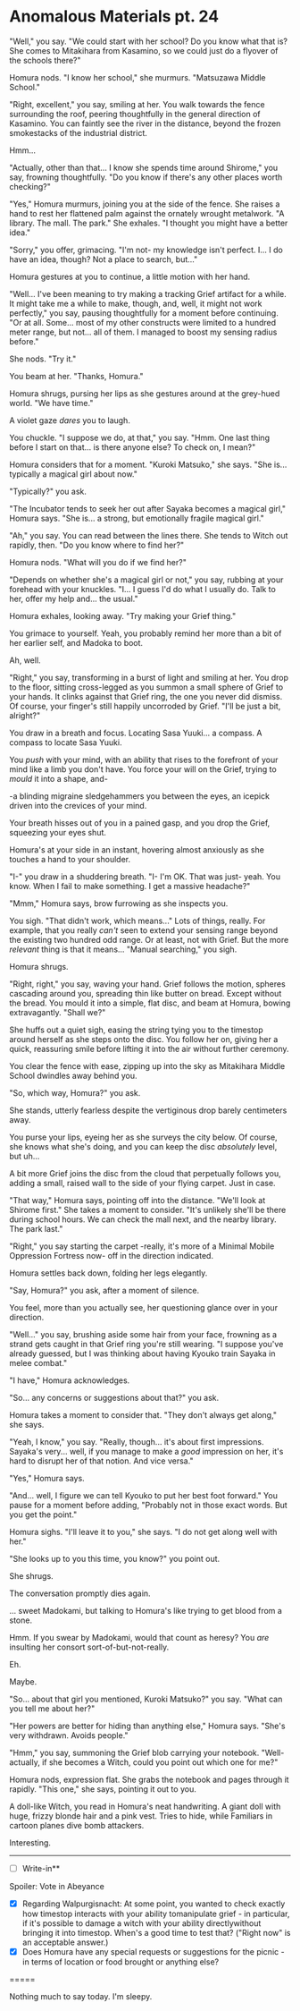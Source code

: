 # Anomalous Materials pt. 24

"Well," you say. "We could start with her school? Do you know what that is? She comes to Mitakihara from Kasamino, so we could just do a flyover of the schools there?"

Homura nods. "I know her school," she murmurs. "Matsuzawa Middle School."

"Right, excellent," you say, smiling at her. You walk towards the fence surrounding the roof, peering thoughtfully in the general direction of Kasamino. You can faintly see the river in the distance, beyond the frozen smokestacks of the industrial district.

Hmm...

"Actually, other than that... I know she spends time around Shirome," you say, frowning thoughtfully. "Do you know if there's any other places worth checking?"

"Yes," Homura murmurs, joining you at the side of the fence. She raises a hand to rest her flattened palm against the ornately wrought metalwork. "A library. The mall. The park." She exhales. "I thought you might have a better idea."

"Sorry," you offer, grimacing. "I'm not- my knowledge isn't perfect. I... I do have an idea, though? Not a place to search, but..."

Homura gestures at you to continue, a little motion with her hand.

"Well... I've been meaning to try making a tracking Grief artifact for a while. It might take me a while to make, though, and, well, it might not work perfectly," you say, pausing thoughtfully for a moment before continuing. "Or at all. Some... most of my other constructs were limited to a hundred meter range, but not... all of them. I managed to boost my sensing radius before."

She nods. "Try it."

You beam at her. "Thanks, Homura."

Homura shrugs, pursing her lips as she gestures around at the grey-hued world. "We have time."

A violet gaze *dares* you to laugh.

You chuckle. "I suppose we do, at that," you say. "Hmm. One last thing before I start on that... is there anyone else? To check on, I mean?"

Homura considers that for a moment. "Kuroki Matsuko," she says. "She is... typically a magical girl about now."

"Typically?" you ask.

"The Incubator tends to seek her out after Sayaka becomes a magical girl," Homura says. "She is... a strong, but emotionally fragile magical girl."

"Ah," you say. You can read between the lines there. She tends to Witch out rapidly, then. "Do you know where to find her?"

Homura nods. "What will you do if we find her?"

"Depends on whether she's a magical girl or not," you say, rubbing at your forehead with your knuckles. "I... I guess I'd do what I usually do. Talk to her, offer my help and... the usual."

Homura exhales, looking away. "Try making your Grief thing."

You grimace to yourself. Yeah, you probably remind her more than a bit of her earlier self, and Madoka to boot.

Ah, well.

"Right," you say, transforming in a burst of light and smiling at her. You drop to the floor, sitting cross-legged as you summon a small sphere of Grief to your hands. It clinks against that Grief ring, the one you never did dismiss. Of course, your finger's still happily uncorroded by Grief. "I'll be just a bit, alright?"

You draw in a breath and focus. Locating Sasa Yuuki... a compass. A compass to locate Sasa Yuuki.

You *push* with your mind, with an ability that rises to the forefront of your mind like a limb you don't have. You force your will on the Grief, trying to *mould* it into a shape, and-

-a blinding migraine sledgehammers you between the eyes, an icepick driven into the crevices of your mind.

Your breath hisses out of you in a pained gasp, and you drop the Grief, squeezing your eyes shut.

Homura's at your side in an instant, hovering almost anxiously as she touches a hand to your shoulder.

"I-" you draw in a shuddering breath. "I- I'm OK. That was just- yeah. You know. When I fail to make something. I get a massive headache?"

"Mmm," Homura says, brow furrowing as she inspects you.

You sigh. "That didn't work, which means..." Lots of things, really. For example, that you really *can't* seen to extend your sensing range beyond the existing two hundred odd range. Or at least, not with Grief. But the more *relevant* thing is that it means... "Manual searching," you sigh.

Homura shrugs.

"Right, right," you say, waving your hand. Grief follows the motion, spheres cascading around you, spreading thin like butter on bread. Except without the bread. You mould it into a simple, flat disc, and beam at Homura, bowing extravagantly. "Shall we?"

She huffs out a quiet sigh, easing the string tying you to the timestop around herself as she steps onto the disc. You follow her on, giving her a quick, reassuring smile before lifting it into the air without further ceremony.

You clear the fence with ease, zipping up into the sky as Mitakihara Middle School dwindles away behind you.

"So, which way, Homura?" you ask.

She stands, utterly fearless despite the vertiginous drop barely centimeters away.

You purse your lips, eyeing her as she surveys the city below. Of course, she knows what she's doing, and you can keep the disc *absolutely* level, but uh...

A bit more Grief joins the disc from the cloud that perpetually follows you, adding a small, raised wall to the side of your flying carpet. Just in case.

"That way," Homura says, pointing off into the distance. "We'll look at Shirome first." She takes a moment to consider. "It's unlikely she'll be there during school hours. We can check the mall next, and the nearby library. The park last."

"Right," you say starting the carpet -really, it's more of a Minimal Mobile Oppression Fortress now- off in the direction indicated.

Homura settles back down, folding her legs elegantly.

"Say, Homura?" you ask, after a moment of silence.

You feel, more than you actually see, her questioning glance over in your direction.

"Well..." you say, brushing aside some hair from your face, frowning as a strand gets caught in that Grief ring you're still wearing. "I suppose you've already guessed, but I was thinking about having Kyouko train Sayaka in melee combat."

"I have," Homura acknowledges.

"So... any concerns or suggestions about that?" you ask.

Homura takes a moment to consider that. "They don't always get along," she says.

"Yeah, I know," you say. "Really, though... it's about first impressions. Sayaka's very... well, if you manage to make a *good* impression on her, it's hard to disrupt her of that notion. And vice versa."

"Yes," Homura says.

"And... well, I figure we can tell Kyouko to put her best foot forward." You pause for a moment before adding, "Probably not in those exact words. But you get the point."

Homura sighs. "I'll leave it to you," she says. "I do not get along well with her."

"She looks up to you this time, you know?" you point out.

She shrugs.

The conversation promptly dies again.

... sweet Madokami, but talking to Homura's like trying to get blood from a stone.

Hmm. If you swear by Madokami, would that count as heresy? You *are* insulting her consort sort-of-but-not-really.

Eh.

Maybe.

"So... about that girl you mentioned, Kuroki Matsuko?" you say. "What can you tell me about her?"

"Her powers are better for hiding than anything else," Homura says. "She's very withdrawn. Avoids people."

"Hmm," you say, summoning the Grief blob carrying your notebook. "Well- actually, if she becomes a Witch, could you point out which one for me?"

Homura nods, expression flat. She grabs the notebook and pages through it rapidly. "This one," she says, pointing it out to you.

A doll-like Witch, you read in Homura's neat handwriting. A giant doll with huge, frizzy blonde hair and a pink vest. Tries to hide, while Familiars in cartoon planes dive bomb attackers.

Interesting.

---

- [ ] Write-in**

Spoiler: Vote in Abeyance

- [x] Regarding Walpurgisnacht: At some point, you wanted to check exactly how timestop interacts with your ability tomanipulate grief - in particular, if it's possible to damage a witch with your ability directlywithout bringing it into timestop. When's a good time to test that? ("Right now" is an acceptable answer.)
- [x] Does Homura have any special requests or suggestions for the picnic - in terms of location or food brought or anything else?

\=====​

Nothing much to say today. I'm sleepy.
